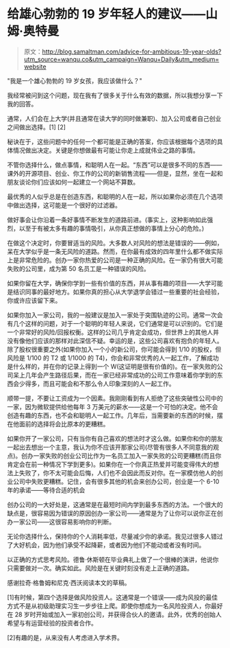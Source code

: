 # 给雄心勃勃的 19 岁年轻人的建议——山姆·奥特曼

> 原文：<http://blog.samaltman.com/advice-for-ambitious-19-year-olds?utm_source=wanqu.co&utm_campaign=Wanqu+Daily&utm_medium=website>

"我是一个雄心勃勃的 19 岁女孩，我应该做什么？"

我经常被问到这个问题，现在我有了很多关于什么有效的数据，所以我想分享一下我的回答。

通常，人们会在上大学(并且通常在读大学的同时做兼职)、加入公司或者自己创业之间做出选择。[1] [2]

秘诀在于，这些问题中的任何一个都可能是正确的答案，你应该根据每个选项的具体情况做出决定。关键是你想做最有可能让你走上成就伟业之路的事情。

不管你选择什么，做点事情，和聪明人在一起。“东西”可以是很多不同的东西——课外的开源项目、创业、你工作的公司的新销售流程——但是，显然，坐在一起和朋友谈论你们应该如何一起建立一个网站不算数。

最优秀的人似乎总是在创造东西，和聪明的人在一起，所以如果你必须在几个选项中做出选择，这可能是一个很好的过滤器。

做好事会让你沿着一条好事情不断发生的道路前进。(事实上，这种影响如此强烈，以至于有被太多有趣的事情吸引，从你真正想做的事情上分心的危险。)

在做这个决定时，你要冒适当的风险。大多数人对风险的想法是错误的——例如，呆在大学似乎是一条无风险的道路。然而，在你最有成效的四年里什么都不做实际上是非常危险的。创办一家你热爱的公司是一种正确的风险。在一家仍有很大可能失败的公司里，成为第 50 名员工是一种错误的风险。

如果你留在大学，确保你学到一些有价值的东西，并从事有趣的项目——大学可能是结识同事的最好地方。如果你真的担心从大学退学会错过一些重要的社会经验，你或许应该留下来。

如果你加入一家公司，我的一般建议是加入一家处于突围轨迹的公司。通常一次会有几个这样的问题，对于一个聪明的年轻人来说，它们通常是可以识别的。它们是一个非常好的风险/回报权衡。这样的公司几乎肯定会成功，但世界上的其他人并没有像他们应该的那样对此深信不疑。幸运的是，这些公司喜欢有抱负的年轻人。除了股权很重要之外(如果你加入一个小的新公司，你可能会得到 1/10 的股权，但风险是 1/100 的 T2 或 1/1000 的 T4)，你会和非常优秀的人一起工作，了解成功是什么样的，并在你的记录上得到一个 W(这证明是很有价值的)。在一家失败的公司呆上几年会产生路径后果，而在一家已经非常成功的公司工作意味着你学到的东西会少得多，而且可能会和不那么令人印象深刻的人一起工作。

顺带一提，不要让工资成为一个因素。我刚刚看到有人拒绝了这些突破性公司中的一家，因为微软提供给他每年 3 万美元的薪水——这是一个可怕的决定。他不会创造有趣的东西，也不会和聪明人一起工作。几年后，当需要新的东西的时候，摆在他面前的选择将会比原本的更糟糕。

如果你开了一家公司，只有当你有自己喜欢的想法时才这么做。如果你和你的朋友一起出去想出一个主意，我认为你不应该开那家公司(尽管有很多人不同意我的观点)。创办一家失败的创业公司比作为一名员工加入一家失败的公司更糟糕(而且你肯定会在前一种情况下学到更多)。如果你在一个你真正热爱并可能变得伟大的想法上失败了，你不太可能会后悔，人们也不会因此而反对你。在一家模仿他人的创业公司中失败更糟糕。记住，会有很多其他的机会来创办公司，创业是一个 6-10 年的承诺——等待合适的机会

创办公司的一大好处是，这通常是在最短时间内学到最多东西的方法。一个很大的缺点是，很容易因为错误的原因创办一家公司——通常是为了让你可以说你正在创办一家公司——这很容易影响你的判断。

无论你选择什么，保持你的个人消耗率低，尽量减少你的承诺。我见过很多人错过了大好机会，因为他们承受不起降薪，或者因为他们不能动或者没有时间。

以正确的方式思考风险。德鲁·休斯顿在毕业典礼上做了一个很棒的演讲，他说你只需要做对一次。确实如此。风险是在关键时刻没有走上正确的道路。

感谢拉奇·格鲁姆和尼克·西沃阅读本文的草稿。

[1]有时候，第四个选择是做风险投资人。这通常是一个错误——成为风投的最佳方式不是从初级助理实习生一步步往上爬。即使你想成为一名风险投资人，你最好在 28 岁时开始或加入一家初创公司，并获得合伙人的邀请。此外，优秀的创始人希望与有运营经验的投资者合作。

[2]有趣的是，从来没有人考虑进入学术界。
